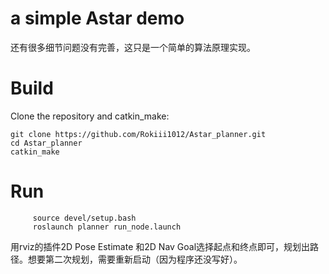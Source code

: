 # a simple Astar demo
还有很多细节问题没有完善，这只是一个简单的算法原理实现。

# Build


Clone the repository and catkin_make:


    git clone https://github.com/Rokiii1012/Astar_planner.git
    cd Astar_planner
    catkin_make
    
   
   
   # Run
   
         source devel/setup.bash
         roslaunch planner run_node.launch
         
    



     
 用rviz的插件2D Pose Estimate 和2D Nav Goal选择起点和终点即可，规划出路径。想要第二次规划，需要重新启动（因为程序还没写好）。
